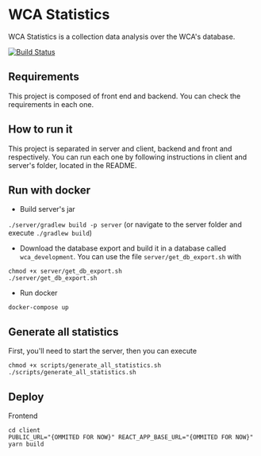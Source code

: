 # WCA Statistics

WCA Statistics is a collection data analysis over the WCA's database.

[![Build Status](https://travis-ci.com/thewca/statistics.svg?branch=main)](https://travis-ci.com/thewca/statistics)

## Requirements

This project is composed of front end and backend. You can check the requirements in each one.

## How to run it

This project is separated in server and client, backend and front and respectively. You can run each one by following instructions in client and server's folder, located in the README.

## Run with docker

- Build server's jar

`./server/gradlew build -p server` (or navigate to the server folder and execute `./gradlew build`)

- Download the database export and build it in a database called `wca_development`. You can use the file `server/get_db_export.sh` with

```
chmod +x server/get_db_export.sh
./server/get_db_export.sh
```

- Run docker

`docker-compose up`

## Generate all statistics

First, you'll need to start the server, then you can execute

```
chmod +x scripts/generate_all_statistics.sh
./scripts/generate_all_statistics.sh
```

## Deploy

Frontend

```
cd client
PUBLIC_URL="{OMMITED FOR NOW}" REACT_APP_BASE_URL="{OMMITED FOR NOW}" yarn build

```
